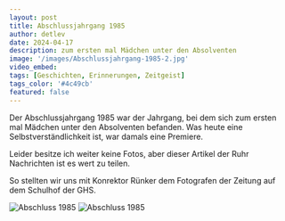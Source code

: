 ```yaml
---
layout: post
title: Abschlussjahrgang 1985
author: detlev
date: 2024-04-17
description: zum ersten mal Mädchen unter den Absolventen
image: '/images/Abschlussjahrgang-1985-2.jpg'
video_embed: 
tags: [Geschichten, Erinnerungen, Zeitgeist]
tags_color: '#4c49cb'
featured: false
---
```


Der Abschlussjahrgang 1985 war der Jahrgang, bei dem sich zum ersten mal Mädchen unter den Absolventen befanden. Was heute eine Selbstverständlichkeit ist, war damals eine Premiere.

Leider besitze ich weiter keine Fotos, aber dieser Artikel der Ruhr Nachrichten ist es wert zu teilen.

So stellten wir uns mit Konrektor Rünker dem Fotografen der Zeitung auf dem Schulhof der GHS.

<img src="{{site.baseurl}}/images/Abschlussjahrgang-1985.jpg" loading="lazy" alt="Abschluss 1985">

<img src="{{site.baseurl}}/images/Abschlussjahrgang-1985-3.jpg" loading="lazy" alt="Abschluss 1985">